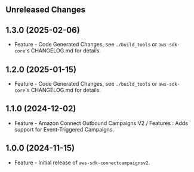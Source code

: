 Unreleased Changes
------------------

1.3.0 (2025-02-06)
------------------

* Feature - Code Generated Changes, see `./build_tools` or `aws-sdk-core`'s CHANGELOG.md for details.

1.2.0 (2025-01-15)
------------------

* Feature - Code Generated Changes, see `./build_tools` or `aws-sdk-core`'s CHANGELOG.md for details.

1.1.0 (2024-12-02)
------------------

* Feature - Amazon Connect Outbound Campaigns V2 / Features : Adds support for Event-Triggered Campaigns.

1.0.0 (2024-11-15)
------------------

* Feature - Initial release of `aws-sdk-connectcampaignsv2`.

